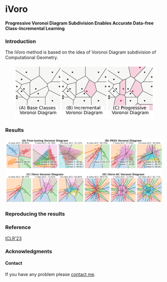 # iVoro
**Progressive Voronoi Diagram Subdivision Enables Accurate Data-free Class-Incremental Learning**

### Introduction
The iVoro method is based on the idea of Voronoi Diagram subdivision of Computational Geometry.
<p align="center">
  <img src="./img/iVoro-fig1.PNG" width="450">
</p>

### Results
<p align="center">
  <img src="./img/iVoro-fig2.PNG" width="750">
</p>

### Reproducing the results

### Reference
[ICLR'23](https://openreview.net/forum?id=zJXg_Wmob03)

### Acknowledgments

#### Contact
If you have any problem please [contact me](mailto:horsepurve@gmail.com).
